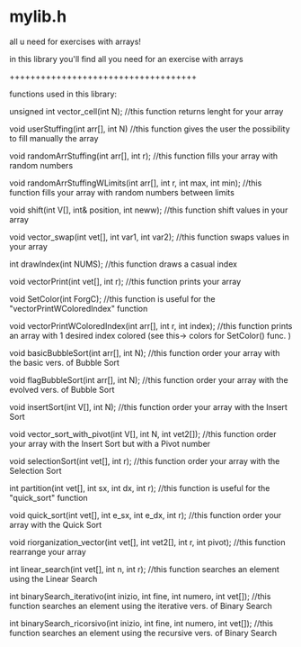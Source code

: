 # mylib.h

all u need for exercises with arrays!

in this library you'll find all you need for an exercise with arrays

++++++++++++++++++++++++++++++++++++

functions used in this library:

unsigned int vector_cell(int N);      //this function returns lenght for your array

void userStuffing(int arr[], int N)     //this function gives the user the possibility to fill manually the array

void randomArrStuffing(int arr[], int r);     //this function fills your array with random numbers 

void randomArrStuffingWLimits(int arr[], int r, int max, int min);      //this function fills your array with random numbers between limits

void shift(int V[], int& position, int neww);      //this function shift values in your array

void vector_swap(int vet[], int var1, int var2);      //this function swaps values in your array

int drawIndex(int NUMS);      //this function draws a casual index

void vectorPrint(int vet[], int r);      //this function prints your array

void SetColor(int ForgC);      //this function is useful for the "vectorPrintWColoredIndex" function

void vectorPrintWColoredIndex(int arr[], int r, int index);      //this function prints an array with 1 desired index colored (see this-> colors for SetColor() func. ) 

void basicBubbleSort(int arr[], int N);      //this function order your array with the basic vers. of Bubble Sort

void flagBubbleSort(int arr[], int N);      //this function order your array with the evolved vers. of Bubble Sort

void insertSort(int V[], int N);      //this function order your array with the Insert Sort

void vector_sort_with_pivot(int V[], int N, int vet2[]);      //this function order your array with the Insert Sort but with a Pivot number

void selectionSort(int vet[], int r);      //this function order your array with the Selection Sort

int partition(int vet[], int sx, int dx, int r);      //this function is useful for the "quick_sort" function

void quick_sort(int vet[], int e_sx, int e_dx, int r);      //this function order your array with the Quick Sort

void riorganization_vector(int vet[], int vet2[], int r, int pivot);      //this function rearrange your array

int linear_search(int vet[], int n, int r);     //this function searches an element using the Linear Search

int binarySearch_iterativo(int inizio, int fine, int numero, int vet[]);     //this function searches an element using the iterative vers. of Binary Search

int binarySearch_ricorsivo(int inizio, int fine, int numero, int vet[]);     //this function searches an element using the recursive vers. of Binary Search
